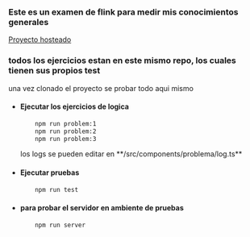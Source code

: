 ### Este es un examen de flink para medir mis conocimientos generales

<a href="https://secret-brook-99851.herokuapp.com/">Proyecto hosteado</a>


<h3>todos los ejercicios estan en este mismo repo, los cuales tienen sus propios test</h3>
<p>una vez clonado el proyecto se probar todo aqui mismo</p>

<ul>

<li>
  <div>
  
<h4>Ejecutar los ejercicios de logica</h4>

```bash
	npm run problem:1
	npm run problem:2
	npm run problem:3
```
<p>los logs se pueden editar en **/src/components/problema/log.ts** </p>
</div>
</li>
<li>
  <div>
<h4>Ejecutar pruebas</h4>

```bash
	npm run test
```
</div>
</li>
<li>
  <div>
<h4>para probar el servidor en ambiente de pruebas</h4>

```bash
	npm run server
```
</div>
</li>

</ul>
